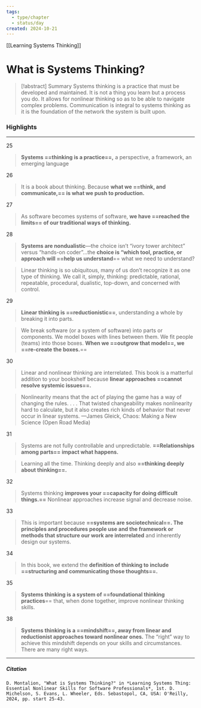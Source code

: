 ```yaml
---
tags:
  - type/chapter
  - status/day
created: 2024-10-21
---
```

[[Learning Systems Thinking]]
# What is Systems Thinking?

> [!abstract] Summary
> Systems thinking is a practice that must be developed and maintained. It is not a thing you learn but a process you do. It allows for nonlinear thinking so as to be able to navigate complex problems. Communication is integral to systems thinking as it is the foundation of the network the system is built upon.

### Highlights
---
25
> **Systems ==thinking is a practice==,** a perspective, a framework, an emerging language

26
> It is a book about thinking. Because **what we ==think, and communicate,== is what we push to production.**

27
> As software becomes systems of software, **we have ==reached the limits== of our traditional ways of thinking.**

28
> **Systems are nondualistic**—the choice isn’t “ivory tower architect” versus “hands-on coder”…the **choice is “which tool, practice, or approach will ==help us understand**== what we need to understand?

> Linear thinking is so ubiquitous, many of us don’t recognize it as one type of thinking. We call it, simply, thinking: predictable, rational, repeatable, procedural, dualistic, top-down, and concerned with control.

29
> **Linear thinking is ==reductionistic==**, understanding a whole by breaking it into parts.

> We break software (or a system of software) into parts or components. We model boxes with lines between them. We fit people (teams) into those boxes. **When we ==outgrow that model==, we ==re-create the boxes.**==

30
> Linear and nonlinear thinking are interrelated. This book is a matterful addition to your bookshelf because **linear approaches ==cannot resolve systemic issues==.**

> Nonlinearity means that the act of playing the game has a way of changing the rules. . . . That twisted changeability makes nonlinearity hard to calculate, but it also creates rich kinds of behavior that never occur in linear systems.
> —James Gleick, Chaos: Making a New Science (Open Road Media)

31
> Systems are not fully controllable and unpredictable. **==Relationships among parts== impact what happens.**

> Learning all the time. Thinking deeply and also **==thinking deeply about thinking==.**

32
> Systems thinking  **improves your ==capacity for doing difficult things.==** Nonlinear approaches increase signal and decrease noise.

33
> This is important because **==systems are sociotechnical==. The principles and procedures people use and the framework or methods that structure our work are interrelated** and inherently design our systems.

34
> In this book, we extend the **definition of thinking to include ==structuring and communicating those thoughts==.** 

35
> **Systems thinking is a system of ==foundational thinking practices**== that, when done together, improve nonlinear thinking skills.

38
> **Systems thinking is a ==mindshift==, away from linear and reductionist approaches toward nonlinear ones.** The “right” way to achieve this mindshift depends on your skills and circumstances. There are many right ways.
---
##### Citation
```
D. Montalion, "What is Systems Thinking?" in *Learning Systems Thing: Essential Nonlinear Skills for Software Professionals*, 1st. D. Michelson, S. Evans, L. Wheeler, Eds. Sebastopol, CA, USA: O'Reilly, 2024, pp. start 25-43.
```
